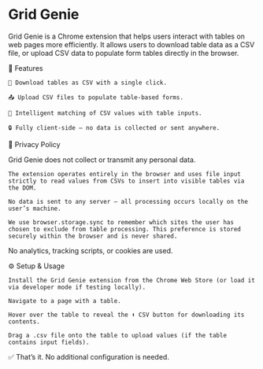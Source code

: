 # Grid Genie

Grid Genie is a Chrome extension that helps users interact with tables on web pages more efficiently. It allows users to download table data as a CSV file, or upload CSV data to populate form tables directly in the browser.

🚀 Features

    💾 Download tables as CSV with a single click.

    📤 Upload CSV files to populate table-based forms.

    🧠 Intelligent matching of CSV values with table inputs.

    🔒 Fully client-side — no data is collected or sent anywhere.

🔐 Privacy Policy

Grid Genie does not collect or transmit any personal data.

    The extension operates entirely in the browser and uses file input strictly to read values from CSVs to insert into visible tables via the DOM.

    No data is sent to any server — all processing occurs locally on the user’s machine.

    We use browser.storage.sync to remember which sites the user has chosen to exclude from table processing. This preference is stored securely within the browser and is never shared.

No analytics, tracking scripts, or cookies are used.

⚙️ Setup & Usage

    Install the Grid Genie extension from the Chrome Web Store (or load it via developer mode if testing locally).

    Navigate to a page with a table.

    Hover over the table to reveal the ⬇ CSV button for downloading its contents.

    Drag a .csv file onto the table to upload values (if the table contains input fields).

✅ That’s it. No additional configuration is needed.
